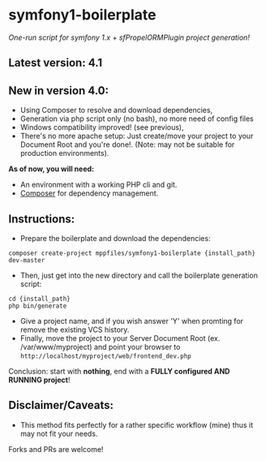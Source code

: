 # symfony1-boilerplate #

*One-run script for symfony 1.x + sfPropelORMPlugin project generation!*

## Latest version: 4.1

## New in version 4.0:
* Using Composer to resolve and download dependencies,
* Generation via php script only (no bash), no more need of config files
* Windows compatibility improved! (see previous),
* There's no more apache setup: Just create/move your project to your Document Root and you're done!. (Note: may not be suitable for production environments).

**As of now, you will need:**

- An environment with a working PHP cli and git.
- [Composer](http://getcomposer.org/) for dependency management.

## Instructions:

* Prepare the boilerplate and download the dependencies:

```
composer create-project mppfiles/symfony1-boilerplate {install_path} dev-master
```

* Then, just get into the new directory and call the boilerplate generation script:

```
cd {install_path}
php bin/generate
```

* Give a project name, and if you wish answer 'Y' when promting for remove the existing VCS history.
* Finally, move the project to your Server Document Root (ex. /var/www/myproject) and point your browser to `http://localhost/myproject/web/frontend_dev.php`

Conclusion: start with **nothing**, end with a **FULLY configured AND RUNNING project**!

## Disclaimer/Caveats:

- This method fits perfectly for a rather specific workflow (mine) thus it may not fit your needs.

Forks and PRs are welcome!